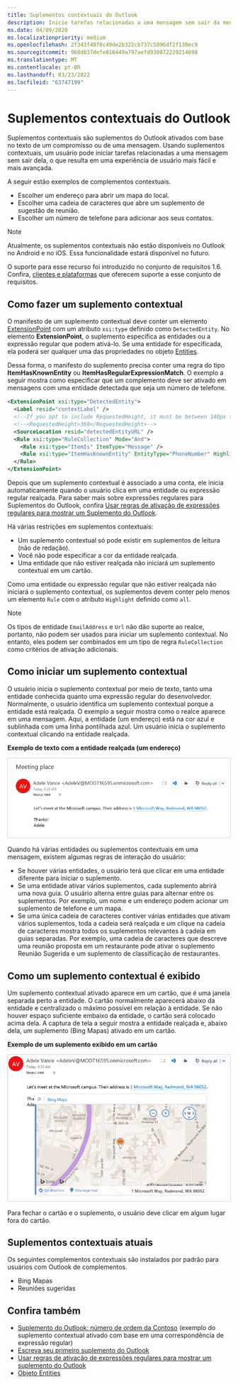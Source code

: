 ```yaml
---
title: Suplementos contextuais do Outlook
description: Inicie tarefas relacionadas a uma mensagem sem sair da mensagem para resultar em uma experiência de usuário mais fácil e mais sofisticada.
ms.date: 04/09/2020
ms.localizationpriority: medium
ms.openlocfilehash: 2f343f48f0c49de2b322cb737c5896df2f130ec9
ms.sourcegitcommit: 968d637defe816449a797aefd930872229214898
ms.translationtype: MT
ms.contentlocale: pt-BR
ms.lasthandoff: 03/23/2022
ms.locfileid: "63747199"
---
```

# <a name="contextual-outlook-add-ins"></a>Suplementos contextuais do Outlook

Suplementos contextuais são suplementos do Outlook ativados com base no texto de um compromisso ou de uma mensagem. Usando suplementos contextuais, um usuário pode iniciar tarefas relacionadas a uma mensagem sem sair dela, o que resulta em uma experiência de usuário mais fácil e mais avançada.

A seguir estão exemplos de complementos contextuais.

- Escolher um endereço para abrir um mapa do local.
- Escolher uma cadeia de caracteres que abre um suplemento de sugestão de reunião.
- Escolher um número de telefone para adicionar aos seus contatos.


> [!NOTE]
> Atualmente, os suplementos contextuais não estão disponíveis no Outlook no Android e no iOS. Essa funcionalidade estará disponível no futuro.
>
> O suporte para esse recurso foi introduzido no conjunto de requisitos 1.6. Confira, [clientes e plataformas](../reference/requirement-sets/outlook-api-requirement-sets.md#requirement-sets-supported-by-exchange-servers-and-outlook-clients) que oferecem suporte a esse conjunto de requisitos.

## <a name="how-to-make-a-contextual-add-in"></a>Como fazer um suplemento contextual

O manifesto de um suplemento contextual deve conter um elemento [ExtensionPoint](../reference/manifest/extensionpoint.md#detectedentity) com um atributo `xsi:type` definido como `DetectedEntity`. No elemento **ExtensionPoint**, o suplemento especifica as entidades ou a expressão regular que podem ativá-lo. Se uma entidade for especificada, ela poderá ser qualquer uma das propriedades no objeto [Entities](/javascript/api/outlook/office.entities).

Dessa forma, o manifesto do suplemento precisa conter uma regra do tipo **ItemHasKnownEntity** ou **ItemHasRegularExpressionMatch**. O exemplo a seguir mostra como especificar que um complemento deve ser ativado em mensagens com uma entidade detectada que seja um número de telefone.

```XML
<ExtensionPoint xsi:type="DetectedEntity">
  <Label resid="contextLabel" />
  <!--If you opt to include RequestedHeight, it must be between 140px to 450px, inclusive.-->
  <!--<RequestedHeight>360</RequestedHeight>-->
  <SourceLocation resid="detectedEntityURL" />
  <Rule xsi:type="RuleCollection" Mode="And">
    <Rule xsi:type="ItemIs" ItemType="Message" />
    <Rule xsi:type="ItemHasKnownEntity" EntityType="PhoneNumber" Highlight="all" />
  </Rule>
</ExtensionPoint>
```

Depois que um suplemento contextual é associado a uma conta, ele inicia automaticamente quando o usuário clica em uma entidade ou expressão regular realçada. Para saber mais sobre expressões regulares para Suplementos do Outlook, confira [Usar regras de ativação de expressões regulares para mostrar um Suplemento do Outlook](use-regular-expressions-to-show-an-outlook-add-in.md).

Há várias restrições em suplementos contextuais:

- Um suplemento contextual só pode existir em suplementos de leitura (não de redação).
- Você não pode especificar a cor da entidade realçada.
- Uma entidade que não estiver realçada não iniciará um suplemento contextual em um cartão.

Como uma entidade ou expressão regular que não estiver realçada não iniciará o suplemento contextual, os suplementos devem conter pelo menos um elemento `Rule` com o atributo `Highlight` definido como `all`.

> [!NOTE]
> Os tipos de entidade `EmailAddress` e `Url` não dão suporte ao realce, portanto, não podem ser usados para iniciar um suplemento contextual. No entanto, eles podem ser combinados em um tipo de regra `RuleCollection` como critérios de ativação adicionais.

## <a name="how-to-launch-a-contextual-add-in"></a>Como iniciar um suplemento contextual

O usuário inicia o suplemento contextual por meio de texto, tanto uma entidade conhecida quanto uma expressão regular do desenvolvedor. Normalmente, o usuário identifica um suplemento contextual porque a entidade está realçada. O exemplo a seguir mostra como o realce aparece em uma mensagem. Aqui, a entidade (um endereço) está na cor azul e sublinhada com uma linha pontilhada azul. Um usuário inicia o suplemento contextual clicando na entidade realçada. 

**Exemplo de texto com a entidade realçada (um endereço)**

![Mostra a entidade realçada em um email.](../images/outlook-detected-entity-highlight.png)
    
Quando há várias entidades ou suplementos contextuais em uma mensagem, existem algumas regras de interação do usuário:

- Se houver várias entidades, o usuário terá que clicar em uma entidade diferente para iniciar o suplemento.
- Se uma entidade ativar vários suplementos, cada suplemento abrirá uma nova guia. O usuário alterna entre guias para alternar entre os suplementos. Por exemplo, um nome e um endereço podem acionar um suplemento de telefone e um mapa.
- Se uma única cadeia de caracteres contiver várias entidades que ativam vários suplementos, toda a cadeia será realçada e um clique na cadeia de caracteres mostra todos os suplementos relevantes à cadeia em guias separadas. Por exemplo, uma cadeia de caracteres que descreve uma reunião proposta em um restaurante pode ativar o suplemento Reunião Sugerida e um suplemento de classificação de restaurantes.

## <a name="how-a-contextual-add-in-displays"></a>Como um suplemento contextual é exibido

Um suplemento contextual ativado aparece em um cartão, que é uma janela separada perto a entidade. O cartão normalmente aparecerá abaixo da entidade e centralizado o máximo possível em relação à entidade. Se não houver espaço suficiente embaixo da entidade, o cartão será colocado acima dela. A captura de tela a seguir mostra a entidade realçada e, abaixo dela, um suplemento (Bing Mapas) ativado em um cartão.

**Exemplo de um suplemento exibido em um cartão**

![Mostra um aplicativo contextual em um cartão.](../images/outlook-detected-entity-card.png)

Para fechar o cartão e o suplemento, o usuário deve clicar em algum lugar fora do cartão.

## <a name="current-contextual-add-ins"></a>Suplementos contextuais atuais

Os seguintes complementos contextuais são instalados por padrão para usuários com Outlook de complementos.

- Bing Mapas
- Reuniões sugeridas

## <a name="see-also"></a>Confira também

- [Suplemento do Outlook: número de ordem da Contoso](https://github.com/OfficeDev/Outlook-Add-In-Contextual-Regex) (exemplo do suplemento contextual ativado com base em uma correspondência de expressão regular)
- [Escreva seu primeiro suplemento do Outlook](../quickstarts/outlook-quickstart.md)
- [Usar regras de ativação de expressões regulares para mostrar um suplemento do Outlook](use-regular-expressions-to-show-an-outlook-add-in.md)
- [Objeto Entities](/javascript/api/outlook/office.entities)

